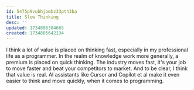 ```yaml
---
id: 5475p9vubhjombz33pth3ba
title: Slow Thinking
desc: ''
updated: 1734806304665
created: 1734805642134
---
```


I think a lot of value is placed on thinking fast, especially in my professional life as a programmer. In the realm of knowledge work more generally, a premium is placed on quick thinking. The industry moves fast, it's your job to move faster and beat your competitors to market. And to be clear, I think that value is real. AI assistants like Cursor and Copilot et al make it even easier to think and move quickly, when it comes to programming.

